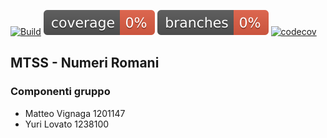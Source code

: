 [![Build](https://github.com/ylovato01/MTSS-NumeriRomani/actions/workflows/build.yml/badge.svg)](https://github.com/ylovato01/MTSS-NumeriRomani/actions/workflows/build.yml)
![coverage](.github/badges/jacoco.svg)
![branches_coverage](.github/badges/branches.svg)
[![codecov](https://codecov.io/github/ylovato01/MTSS-NumeriRomani/branch/develop/graph/badge.svg?token=QOBA4Y589N)](https://codecov.io/github/ylovato01/MTSS-NumeriRomani)

## MTSS - Numeri Romani
### Componenti gruppo
- Matteo Vignaga	1201147
- Yuri Lovato		1238100